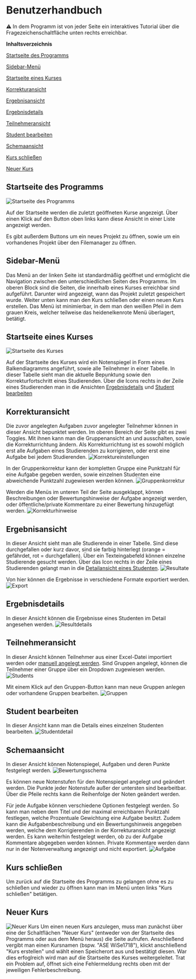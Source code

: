 # Benutzerhandbuch
:warning: In dem Programm ist von jeder Seite ein interaktives Tutorial über die Fragezeichenschaltfläche unten rechts erreichbar.

**Inhaltsverzeichnis**

[Startseite des Programms](#start1)

[Sidebar-Menü](#sidebar)

[Startseite eines Kurses](#start2)

[Korrekturansicht](#correction)

[Ergebnisansicht](#results)

[Ergebnisdetails](#resultsdetails)

[Teilnehmeransicht](#partypants)

[Student bearbeiten](#participantsdetails)

[Schemaansicht](#scheme)

[Kurs schließen](#close)

[Neuer Kurs](#new)


<a name="start1"></a>
## Startseite des Programms
![Startseite des Programms](https://github.com/UniRegensburg/ASE_WS1718-notenverwaltung/blob/manual/manual_imgs/start1.PNG)

Auf der Startseite werden die zuletzt geöffneten Kurse angezeigt. Über einen Klick auf den Button oben links kann diese Ansicht in einer Liste angezeigt werden.

Es gibt außerdem Buttons um ein neues Projekt zu öffnen, sowie um ein vorhandenes Projekt über den Filemanager zu öffnen.
<a name="sidebar"></a>
## Sidebar-Menü
Das Menü an der linken Seite ist standardmäßig geöffnet und ermöglicht die Navigation zwischen den unterschiedlichen Seiten des Programms. Im oberen Block sind die Seiten, die innerhalb eines Kurses erreichbar sind aufgeführt.
Darunter wird angezeigt, wann das Projekt zuletzt gespeichert wurde.
Weiter unten kann man den Kurs schließen oder einen neuen Kurs erstellen.
Das Menü ist minimierbar, in dem man den weißen Pfeil in dem grauen Kreis, welcher teilweise das heidenelkenrote Menü überlagert, betätigt.  

<a name="start2"></a>
## Startseite eines Kurses
![Startseite des Kurses](https://github.com/UniRegensburg/ASE_WS1718-notenverwaltung/blob/manual/manual_imgs/start2.PNG)

Auf der Startseite des Kurses wird ein Notenspiegel in Form eines Balkendiagramms angeführt, sowie alle Teilnehmer in einer Tabelle. In dieser Tabelle sieht man die aktuelle Bepunktung sowie den Korrekturfortschritt eines Studierenden. Über die Icons rechts in der Zeile eines Studierenden man in die Ansichten [Ergebnisdetails](#resultsdetails) und [Student bearbeiten](#participantsdetails)

<a name="correction"></a>
## Korrekturansicht
Die zuvor angelegten Aufgaben zuvor angelegter Teilnehmer können in dieser Ansicht bepunktet werden. Im oberen Bereich der Seite gibt es zwei Toggles. Mit ihnen kann man die Gruppenansicht an und ausschalten, sowie die Korrekturrichtung ändern. Als Korrekturrichtung ist es sowohl möglich erst alle Aufgaben eines Studierenden zu korrigieren, oder erst eine Aufgabe bei jedem Studierenden.
![Korrektureinstellungen](https://github.com/UniRegensburg/ASE_WS1718-notenverwaltung/blob/manual/manual_imgs/toggles.JPG)

In der Gruppenkorrektur kann der kompletten Gruppe eine Punktzahl für eine Aufgabe gegeben werden, sowie einzelnen Studenten eine abweichende Punktzahl zugewiesen werden können.
![Gruppenkorrektur](https://github.com/UniRegensburg/ASE_WS1718-notenverwaltung/blob/manual/manual_imgs/korrektur1.PNG)

Werden die Menüs im unteren Teil der Seite ausgeklappt, können Beschreibungen oder Bewertungshinweise der Aufgabe angezeigt werden, oder öffentliche/private Kommentare zu einer Bewertung hinzugefügt werden.
![Korrekturhinweise](https://github.com/UniRegensburg/ASE_WS1718-notenverwaltung/blob/manual/manual_imgs/korrektur2.PNG)

<a name="results"></a>
## Ergebnisansicht
In dieser Ansicht sieht man alle Studierende in einer Tabelle. Sind diese durchgefallen oder kurz davor, sind sie farbig hinterlegt (orange = gefährdet, rot = durchgefallen).
Über ein Texteingabefeld können einzelne Studierende gesucht werden.
Über das Icon rechts in der Zeile eines Studierenden gelangt man in die [Detailansicht eines Studenten](#resultsdetails).
![Resultate](https://github.com/UniRegensburg/ASE_WS1718-notenverwaltung/blob/manual/manual_imgs/results1.PNG)

Von hier können die Ergebnisse in verschiedene Formate exportiert werden.
![Export](https://github.com/UniRegensburg/ASE_WS1718-notenverwaltung/blob/manual/manual_imgs/results2.PNG)


<a name="resultsdetails"></a>
## Ergebnisdetails
In dieser Ansicht können die Ergebnisse eines Studenten im Detail angesehen werden.
![Resultdetails](https://github.com/UniRegensburg/ASE_WS1718-notenverwaltung/blob/manual/manual_imgs/resultdetail.PNG)


<a name="partypants"></a>
## Teilnehmeransicht
In dieser Ansicht können Teilnehmer aus einer Excel-Datei importiert werden oder [manuell angelegt werden](#participantsdetails).
Sind Gruppen angelegt, können die Teilnehmer einer Gruppe über ein Dropdown zugewiesen werden.
![Students](https://github.com/UniRegensburg/ASE_WS1718-notenverwaltung/blob/manual/manual_imgs/students1.png)

Mit einem Klick auf den Gruppen-Button kann man neue Gruppen anlegen oder vorhandene Gruppen bearbeiten. 
![Gruppen](https://github.com/UniRegensburg/ASE_WS1718-notenverwaltung/blob/manual/manual_imgs/students2.PNG)


<a name="participantsdetails"></a>
## Student bearbeiten
In dieser Ansicht kann man die Details eines einzelnen Studenten bearbeiten.
![Studentdetail](https://github.com/UniRegensburg/ASE_WS1718-notenverwaltung/blob/manual/manual_imgs/studentdetail.PNG)


<a name="scheme"></a>
## Schemaansicht
In dieser Ansicht können Notenspiegel, Aufgaben und deren Punkte festgelegt werden.
![Bewertungsschema](https://github.com/UniRegensburg/ASE_WS1718-notenverwaltung/blob/manual/manual_imgs/scheme1.PNG)

Es können neue Notenstufen für den Notenspiegel angelegt und geändert werden. Die Punkte jeder Notenstufe außer der untersten sind bearbeitbar. Über die Pfeile rechts kann die Reihenfolge der Noten geändert werden.

Für jede Aufgabe können verschiedene Optionen festgelegt werden. So kann man neben dem Titel und der maximal erreichbaren Punktzahl festlegen, welche Prozentuale Gewichtung eine Aufgabe besitzt. Zudem kann die Aufgabenbeschreibung und ein Bewertungshinweis angegeben werden, welche dem Korrigierenden in der Korrekturansicht angezeigt werden. Es kann weiterhin festgelegt werden, ob zu der Aufgabe Kommentare abgegeben werden können. Private Kommentare werden dann nur in der Notenverwaltung angezeigt und nicht exportiert.
![Aufgabe](https://github.com/UniRegensburg/ASE_WS1718-notenverwaltung/blob/manual/manual_imgs/scheme2.PNG)


<a name="close"></a>
## Kurs schließen
Um zurück auf die Startseite des Programms zu gelangen ohne es zu schließen und wieder zu öffnen kann man im Menü unten links "Kurs schließen" betätigen.

<a name="new"></a>
## Neuer Kurs	
![Neuer Kurs](https://github.com/UniRegensburg/ASE_WS1718-notenverwaltung/blob/manual/manual_imgs/new.JPG)
Um einen neuen Kurs anzulegen, muss man zunächst über eine der Schaltflächen "Neuer Kurs" (entweder von der Startseite des Programms oder aus dem Menü heraus) die Seite aufrufen. Anschließend vergibt man einen Kursnamen (bspw. "ASE WiSe1718"), klickt anschließend "Kurs erstellen" und wählt einen Speicherort aus und bestätigt diesen. War dies erfoglreich wird man auf die Startseite des Kurses weitergeleitet. Trat ein Problem auf, öffnet sich eine Fehlermeldung rechts oben mit der jeweiligen Fehlerbeschreibung.

